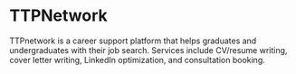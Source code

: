 # TTPNetwork
TTPnetwork is a career support platform that helps graduates and undergraduates with their job search. Services include CV/resume writing, cover letter writing, LinkedIn optimization, and consultation booking.

